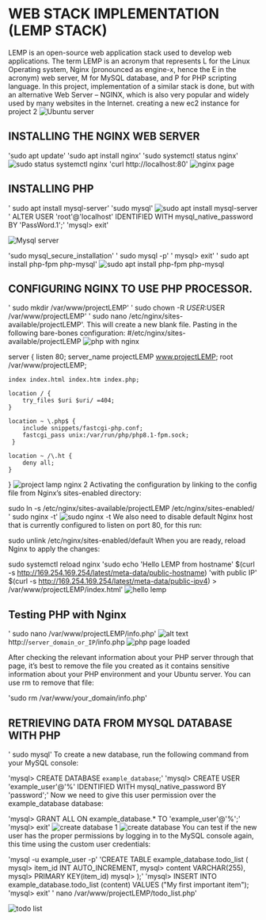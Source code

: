 # WEB STACK IMPLEMENTATION (LEMP STACK)
LEMP is an open-source web application stack used to develop web applications. The term LEMP is an acronym that represents L for the Linux Operating system, Nginx (pronounced as engine-x, hence the E in the acronym) web server, M for MySQL database, and P for PHP scripting language.
In this project, implementation of a similar stack is done, but with an alternative Web Server – NGINX, which is also very popular and widely used by many websites in the Internet.
creating a new ec2 instance for project 2
![Ubuntu server](./images/Ubuntu%20server%20.png)


## INSTALLING THE NGINX WEB SERVER
'sudo apt update'
'sudo apt install nginx'
'sudo systemctl status nginx'
![sudo status systemctl nginx](./images/sudo%20systemctl%20status%20nginx.png)
'curl http://localhost:80'
![nginx page](./images/nginx%20page%20.png)

## INSTALLING PHP
' sudo apt install mysql-server'
'sudo mysql'
![sudo apt install mysql-server](./images/Sudo%20apt%20install%20mysqlserver.png)
' ALTER USER 'root'@'localhost' IDENTIFIED WITH mysql_native_password BY 'PassWord.1';'
'mysql> exit'

![Mysql server](./images/Mysql%20server.png)


'sudo mysql_secure_installation'
' sudo mysql -p'
' mysql> exit'
' sudo apt install php-fpm php-mysql'
![sudo apt install php-fpm php-mysql](./images/sudo%20apt%20install%20php-fpm%20php-mysql.png)

## CONFIGURING NGINX TO USE PHP PROCESSOR.
' sudo mkdir /var/www/projectLEMP'
' sudo chown -R $USER:$USER /var/www/projectLEMP'
' sudo nano /etc/nginx/sites-available/projectLEMP'. This will create a new blank file. Pasting in the following bare-bones configuration:
#/etc/nginx/sites-available/projectLEMP
![php with nginx](./images/php%20with%20nginx.png)

server {
    listen 80;
    server_name projectLEMP www.projectLEMP;
    root /var/www/projectLEMP;

    index index.html index.htm index.php;

    location / {
        try_files $uri $uri/ =404;
    }

    location ~ \.php$ {
        include snippets/fastcgi-php.conf;
        fastcgi_pass unix:/var/run/php/php8.1-fpm.sock;
     }

    location ~ /\.ht {
        deny all;
    }

}
![project lamp nginx 2](./images/projectlamp%20nginx%202.png)
Activating the configuration by linking to the config file from Nginx’s sites-enabled directory:

sudo ln -s /etc/nginx/sites-available/projectLEMP /etc/nginx/sites-enabled/
' sudo nginx -t'
![sudo nginx -t](./images/sudo%20nginx%20-t.png)
We also need to disable default Nginx host that is currently configured to listen on port 80, for this run:

sudo unlink /etc/nginx/sites-enabled/default
When you are ready, reload Nginx to apply the changes:

sudo systemctl reload nginx
'sudo echo 'Hello LEMP from hostname' $(curl -s http://169.254.169.254/latest/meta-data/public-hostname) 'with public IP' $(curl -s http://169.254.169.254/latest/meta-data/public-ipv4) > /var/www/projectLEMP/index.html'
![hello lemp](./images/hello%20lemp.png)

## Testing PHP with Nginx
' sudo nano /var/www/projectLEMP/info.php'
![alt text](./images/images/php%20file.png)
http://`server_domain_or_IP`/info.php
![php page loaded](./images/Php%20page%20loaded.png)

After checking the relevant information about your PHP server through that page, it’s best to remove the file you created as it contains sensitive information about your PHP environment and your Ubuntu server. You can use rm to remove that file:

'sudo rm /var/www/your_domain/info.php'

## RETRIEVING DATA FROM MYSQL DATABASE WITH PHP
' sudo mysql'
To create a new database, run the following command from your MySQL console:

'mysql> CREATE DATABASE `example_database`;'
'mysql>  CREATE USER 'example_user'@'%' IDENTIFIED WITH mysql_native_password BY 'password';'
Now we need to give this user permission over the example_database database:

'mysql> GRANT ALL ON example_database.* TO 'example_user'@'%';'
'mysql> exit'
![create database 1](./images/creat%20database%201.png)
![create database](./images/create%20database%202.png)
You can test if the new user has the proper permissions by logging in to the MySQL console again, this time using the custom user credentials:

'mysql -u example_user -p'
'CREATE TABLE example_database.todo_list (
mysql>     item_id INT AUTO_INCREMENT,
mysql>     content VARCHAR(255),
mysql>     PRIMARY KEY(item_id)
mysql> );'
'mysql> INSERT INTO example_database.todo_list (content) VALUES ("My first important item");
'mysql> exit'
' nano /var/www/projectLEMP/todo_list.php'



![todo list](./images/todo%20list.png)

